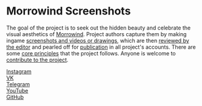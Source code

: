 # Morrowind Screenshots

The goal of the project is to seek out the hidden beauty and celebrate the visual aesthetics of
[Morrowind](./morrowind.md). Project authors capture them by making ingame
[screenshots and videos or drawings](./post-types.md), which are then [reviewed by the editor](./editing.md) and pearled
off for [publication](./publication.md) in all project's accounts. There are some
[core principles](./core-principles.md) that the project follows. Anyone is welcome to
[contribute to the project](./contributing.md).

[Instagram](https://instagram.com/mwscr/)  
[VK](https://vk.com/mwscr)  
[Telegram](https://t.me/mwscr)  
[YouTube](https://www.youtube.com/@mwscr)  
[GitHub](https://github.com/dehero/mwscr)
